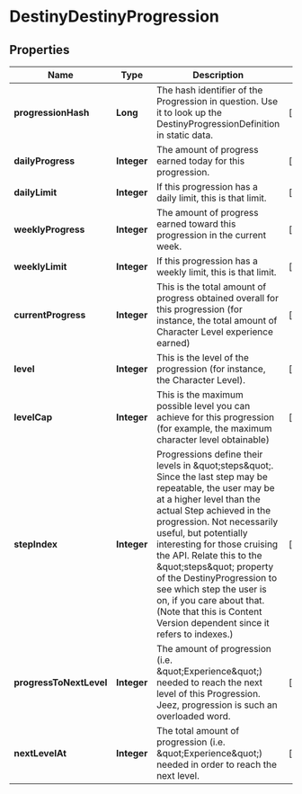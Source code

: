 
# DestinyDestinyProgression

## Properties
Name | Type | Description | Notes
------------ | ------------- | ------------- | -------------
**progressionHash** | **Long** | The hash identifier of the Progression in question. Use it to look up the DestinyProgressionDefinition in static data. |  [optional]
**dailyProgress** | **Integer** | The amount of progress earned today for this progression. |  [optional]
**dailyLimit** | **Integer** | If this progression has a daily limit, this is that limit. |  [optional]
**weeklyProgress** | **Integer** | The amount of progress earned toward this progression in the current week. |  [optional]
**weeklyLimit** | **Integer** | If this progression has a weekly limit, this is that limit. |  [optional]
**currentProgress** | **Integer** | This is the total amount of progress obtained overall for this progression (for instance, the total amount of Character Level experience earned) |  [optional]
**level** | **Integer** | This is the level of the progression (for instance, the Character Level). |  [optional]
**levelCap** | **Integer** | This is the maximum possible level you can achieve for this progression (for example, the maximum character level obtainable) |  [optional]
**stepIndex** | **Integer** | Progressions define their levels in \&quot;steps\&quot;. Since the last step may be repeatable, the user may be at a higher level than the actual Step achieved in the progression. Not necessarily useful, but potentially interesting for those cruising the API. Relate this to the \&quot;steps\&quot; property of the DestinyProgression to see which step the user is on, if you care about that. (Note that this is Content Version dependent since it refers to indexes.) |  [optional]
**progressToNextLevel** | **Integer** | The amount of progression (i.e. \&quot;Experience\&quot;) needed to reach the next level of this Progression. Jeez, progression is such an overloaded word. |  [optional]
**nextLevelAt** | **Integer** | The total amount of progression (i.e. \&quot;Experience\&quot;) needed in order to reach the next level. |  [optional]



